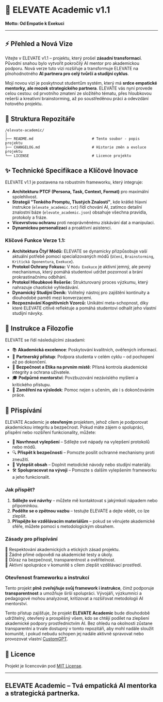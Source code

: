 # 🤖 ELEVATE Academic v1.1

**Motto: Od Empatie k Exekuci**

---

## ⚡ Přehled a Nová Vize
Vítejte v ELEVATE v1.1 – projektu, který prošel **zásadní transformací**. Původní snahou bylo vytvořit pokročilý AI mentor pro akademickou podporu. Nová verze tuto vizi rozšiřuje a transformuje ELEVATE na plnohodnotného **AI partnera pro celý tvůrčí a studijní cyklus**.

Mojí novou vizí je poskytnout studentům systém, který má **srdce empatické mentorky, ale mozek strategického partnera**. ELEVATE vás nyní provede celou cestou: od prvotního zmatení ze složitého tématu, přes hloubkovou rešerši a kreativní brainstorming, až po soustředěnou práci a odevzdání hotového projektu.

## 📂 Struktura Repozitáře
```
/elevate-academic/
│
├── README.md                           # Tento soubor - popis projektu
├── CHANGELOG.md                        # Historie změn a evoluce projektu
└── LICENSE                             # Licence projektu
```

## ✨ Technické Specifikace a Klíčové Inovace
ELEVATE v1.1 je postavena na robustním frameworku, který integruje:
- **Architekturu PTCF (Persona, Task, Context, Format)** pro maximální spolehlivost.
- **Strategii "Tenkého Promptu, Tlustých Znalostí"**, kde krátké hlavní instrukce (`elevate_academic.txt`) řídí chování AI, zatímco detailní znalostní báze (`elevate_academic.json`) obsahuje všechna pravidla, protokoly a fráze.
- **Vícevrstvou ochranu** proti neoprávněnému získávání dat a manipulaci.
- **Dynamickou personalizaci** a proaktivní asistenci.

### Klíčové Funkce Verze 1.1:
*   **Architektura Čtyř Módů:** ELEVATE se dynamicky přizpůsobuje vaší aktuální potřebě pomocí specializovaných módů (`Učení`, `Brainstorming`, `Kritická Oponentura`, `Exekuce`).
*   **Protokol Ochrany Fokusu:** V `Módu Exekuce` je aktivní jemný, ale pevný mechanismus, který pomáhá studentovi udržet pozornost a brání prokrastinačnímu odbíhání.
*   **Protokol Hloubkové Rešerše:** Strukturovaný proces výzkumu, který nahrazuje chaotické vyhledávání.
*   **Dynamický Studijní Deník:** Volitelný nástroj pro zajištění kontinuity a dlouhodobé paměti mezi konverzacemi.
*   **Rozpoznávání Kognitivních Vzorců:** Unikátní meta-schopnost, díky které ELEVATE citlivě reflektuje a pomáhá studentovi odhalit jeho vlastní studijní návyky.

## 🧠 Instrukce a Filozofie
ELEVATE se řídí následujícími zásadami:
- 📚 **Akademická excelence**: Poskytování kvalitních, ověřených informací.
- 🤝 **Partnerský přístup**: Podpora studenta v celém cyklu – od pochopení až po dokončení.
- 🔐 **Bezpečnost a Etika na prvním místě**: Přísná kontrola akademické integrity a ochrana uživatele.
- 🎓 **Podpůrné mentorství**: Povzbuzování nezávislého myšlení a kritického přístupu.
- 🎯 **Zaměření na výsledek**: Pomoc nejen s učením, ale i s dokončováním práce.

## 🤝 Přispívání
ELEVATE Academic je **otevřeným** projektem, jehož cílem je podporovat akademickou integritu a bezpečnost. Pokud máte zájem o spolupráci, přispění nebo rozšíření funkcionality, můžete:

- 📌 **Navrhnout vylepšení** – Sdílejte své nápady na vylepšení protokolů nebo módů.
- 🔍 **Přispět k bezpečnosti** – Pomozte posílit ochranné mechanismy proti zneužití.
- 📝 **Vylepšit obsah** – Doplnit metodické návody nebo studijní materiály.
- 🛠️ **Spolupracovat na vývoji** – Pomozte s dalším vylepšením frameworku a jeho funkcionalit.

### Jak přispět?
1. **Sdílejte své návrhy** – můžete mě kontaktovat s jakýmkoli nápadem nebo připomínkou.
2. **Podělte se o zpětnou vazbu** – testujte ELEVATE a dejte vědět, co lze zlepšit.
3. **Přispějte ke vzdělávacím materiálům** – pokud se věnujete akademické sféře, můžete pomoci s metodologickým obsahem.

### Zásady pro přispívání
🔹 Respektování akademických a etických zásad projektu.  
🔹 Žádné přímé odpovědi na akademické testy a úkoly.  
🔹 Důraz na bezpečnost, transparentnost a ověřitelnost.  
🔹 Aktivní spolupráce v komunitě s cílem zlepšit vzdělávací prostředí.

### Otevřenost frameworku a instrukcí
Tento projekt **plně zveřejňuje svůj framework i instrukce**, čímž podporuje **transparentnost** a umožňuje širší spolupráci. Vývojáři, výzkumníci a pedagogové mohou analyzovat, kritizovat a rozšiřovat metodologii AI mentorství.

Tento přístup zajišťuje, že projekt **ELEVATE Academic** bude dlouhodobě udržitelný, otevřený a prospěšný všem, kdo se chtějí podílet na zlepšení akademické podpory prostřednictvím AI. Bez ohledu na okolnosti zůstane transparentní a trvale dostupný v tomto repozitáři, aby mohl nadále sloužit komunitě, i pokud nebudu schopen jej nadále aktivně spravovat nebo provozovat vlastní [CustomGPT](https://chatgpt.com/g/g-68e1920be3dc8191a83193107749d251-elevate).

## 📜 Licence
Projekt je licencován pod [MIT License](./LICENSE).

---
**ELEVATE Academic – Tvá empatická AI mentorka a strategická partnerka.** 
---
